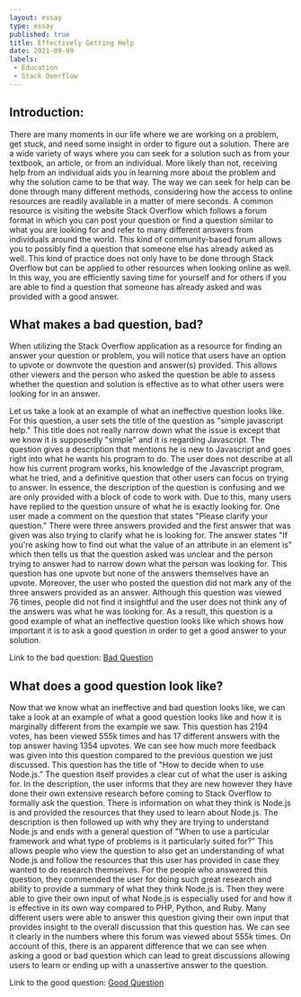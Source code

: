 ```yaml
---
layout: essay
type: essay
published: true
title: Effectively Getting Help
date: 2021-09-09
labels:
 - Education
 - Stack Overflow
---
```



## Introduction: 
There are many moments in our life where we are working on a problem, get stuck, and need some insight in order to figure out a solution. There are a wide variety of ways where you can seek for a solution such as from your textbook, an article, or from an individual. More likely than not, receiving help from an individual aids you in learning more about the problem and why the solution came to be that way. The way we can seek for help can be done through many different methods, considering how the access to online resources are readily available in a matter of mere seconds. A common resource is visiting the website Stack Overflow which follows a forum format in which you can post your question or find a question similar to what you are looking for and refer to many different answers from individuals around the world. This kind of community-based forum allows you to possibly find a question that someone else has already asked as well. This kind of practice does not only have to be done through Stack Overflow but can be applied to other resources when looking online as well. In this way, you are efficiently saving time for yourself and for others if you are able to find a question that someone has already asked and was provided with a good answer. 

## What makes a bad question, bad?
When utilizing the Stack Overflow application as a resource for finding an answer your question or problem, you will notice that users have an option to upvote or downvote the question and answer(s) provided. This allows other viewers and the person who asked the question be able to assess whether the question and solution is effective as to what other users were looking for in an answer. 

Let us take a look at an example of what an ineffective question looks like. For this question, a user sets the title of the question as "simple javascript help." This title does not really narrow down what the issue is except that we know it is supposedly "simple" and it is regarding Javascript. The question gives a description that mentions he is new to Javascript and goes right into what he wants his program to do. The user does not describe at all how his current program works, his knowledge of the Javascript program, what he tried, and a definitive question that other users can focus on trying to answer. In essence, the description of the question is confusing and we are only provided with a block of code to work with. Due to this, many users have replied to the question unsure of what he is exactly looking for. One user made a comment on the question that states "Please clarify your question." There were three answers provided and the first answer that was given was also trying to clarify what he is looking for. The answer states "If you're asking how to find out what the value of an attribute in an element is" which then tells us that the question asked was unclear and the person trying to answer had to narrow down what the person was looking for. This question has one upvote but none of the answers themselves have an upvote. Moreover, the user who posted the question did not mark any of the three answers provided as an answer. Although this question was viewed 76 times, people did not find it insightful and the user does not think any of the answers was what he was looking for. As a result, this question is a good example of what an ineffective question looks like which shows how important it is to ask a good question in order to get a good answer to your solution. 

Link to the bad question: [Bad Question](https://stackoverflow.com/questions/6948765/simple-javascript-help)

## What does a good question look like?
Now that we know what an ineffective and bad question looks like, we can take a look at an example of what a good question looks like and how it is marginally different from the example we saw. This question has 2194 votes, has been viewed 555k times and has 17 different answers with the top answer having 1354 upvotes. We can see how much more feedback was given into this question compared to the previous question we just discussed. This question has the title of "How to decide when to use Node.js." The question itself provides a clear cut of what the user is asking for. In the description, the user informs that they are new however they have done their own extensive research before coming to Stack Overflow to formally ask the question. There is information on what they think is Node.js is and provided the resources that they used to learn about Node.js. The description is then followed up with why they are trying to understand Node.js and ends with a general question of "When to use a particular framework and what type of problems is it particularly suited for?" This allows people who view the question to also get an understanding of what Node.js and follow the resources that this user has provided in case they wanted to do research themselves. For the people who answered this question, they commended the user for doing such great research and ability to provide a summary of what they think Node.js is. Then they were able to give their own input of what Node.js is especially used for and how it is effective in its own way compared to PHP, Python, and Ruby. Many different users were able to answer this question giving their own input that provides insight to the overall discussion that this question has. We can see it clearly in the numbers where this forum was viewed about 555k times. On account of this, there is an apparent difference that we can see when asking a good or bad question which can lead to great discussions allowing users to learn or ending up with a unassertive answer to the question.

Link to the good question: [Good Question](https://stackoverflow.com/questions/5062614/how-to-decide-when-to-use-node-js)

&nbsp;
&nbsp;

